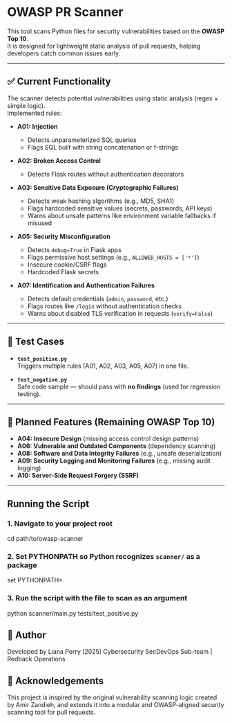 # OWASP PR Scanner

This tool scans Python files for security vulnerabilities based on the **OWASP Top 10**.  
It is designed for lightweight static analysis of pull requests, helping developers catch common issues early.

---

## ✅ Current Functionality

The scanner detects potential vulnerabilities using static analysis (regex + simple logic).  
Implemented rules:

- **A01: Injection**
  - Detects unparameterized SQL queries
  - Flags SQL built with string concatenation or f-strings

- **A02: Broken Access Control**
  - Detects Flask routes without authentication decorators

- **A03: Sensitive Data Exposure (Cryptographic Failures)**
  - Detects weak hashing algorithms (e.g., MD5, SHA1)
  - Flags hardcoded sensitive values (secrets, passwords, API keys)
  - Warns about unsafe patterns like environment variable fallbacks if misused

- **A05: Security Misconfiguration**
  - Detects `debug=True` in Flask apps
  - Flags permissive host settings (e.g., `ALLOWED_HOSTS = ['*']`)
  - Insecure cookie/CSRF flags
  - Hardcoded Flask secrets

- **A07: Identification and Authentication Failures**
  - Detects default credentials (`admin`, `password`, etc.)
  - Flags routes like `/login` without authentication checks
  - Warns about disabled TLS verification in requests (`verify=False`)

---

## 📂 Test Cases

- **`test_positive.py`**  
  Triggers multiple rules (A01, A02, A03, A05, A07) in one file.

- **`test_negative.py`**  
  Safe code sample — should pass with **no findings** (used for regression testing).

---

## 🚧 Planned Features (Remaining OWASP Top 10)

- **A04: Insecure Design** (missing access control design patterns)  
- **A06: Vulnerable and Outdated Components** (dependency scanning)  
- **A08: Software and Data Integrity Failures** (e.g., unsafe deserialization)  
- **A09: Security Logging and Monitoring Failures** (e.g., missing audit logging)  
- **A10: Server-Side Request Forgery (SSRF)**  

---

## Running the Script 
### 1. Navigate to your project root
cd path/to/owasp-scanner

### 2. Set PYTHONPATH so Python recognizes `scanner/` as a package
set PYTHONPATH=.

### 3. Run the script with the file to scan as an argument
python scanner/main.py tests/test_positive.py

## 👤 Author
Developed by Liana Perry (2025)
Cybersecurity SecDevOps Sub-team | Redback Operations

## 🙌 Acknowledgements
This project is inspired by the original vulnerability scanning logic created by Amir Zandieh, and extends it into a modular and OWASP-aligned security scanning tool for pull requests.